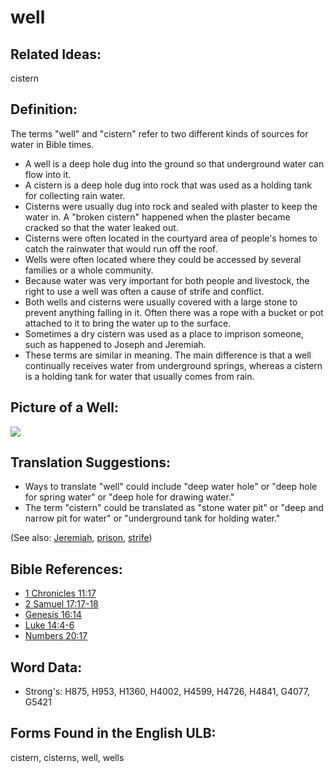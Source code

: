 # well

## Related Ideas:

cistern

## Definition:

The terms "well" and "cistern" refer to two different kinds of sources for water in Bible times.

* A well is a deep hole dug into the ground so that underground water can flow into it.
* A cistern is a deep hole dug into rock that was used as a holding tank for collecting rain water.
* Cisterns were usually dug into rock and sealed with plaster to keep the water in. A "broken cistern" happened when the plaster became cracked so that the water leaked out.
* Cisterns were often located in the courtyard area of people's homes to catch the rainwater that would run off the roof.
* Wells were often located where they could be accessed by several families or a whole community.
* Because water was very important for both people and livestock, the right to use a well was often a cause of strife and conflict.
* Both wells and cisterns were usually covered with a large stone to prevent anything falling in it. Often there was a rope with a bucket or pot attached to it to bring the water up to the surface.
* Sometimes a dry cistern was used as a place to imprison someone, such as happened to Joseph and Jeremiah.
* These terms are similar in meaning. The main difference is that a well continually receives water from underground springs, whereas a cistern is a holding tank for water that usually comes from rain.

## Picture of a Well:

<a href="https://content.bibletranslationtools.org/WycliffeAssociates/en_tw/raw/branch/master/PNGs/w/Well.png"><img src="https://content.bibletranslationtools.org/WycliffeAssociates/en_tw/raw/branch/master/PNGs/w/Well.png" ></a>

## Translation Suggestions:

* Ways to translate "well" could include "deep water hole" or "deep hole for spring water" or "deep hole for drawing water."
* The term "cistern" could be translated as "stone water pit" or "deep and narrow pit for water" or "underground tank for holding water."

(See also: [Jeremiah](../names/jeremiah.md), [prison](../other/prison.md), [strife](../other/strife.md))

## Bible References:

* [1 Chronicles 11:17](rc://en/tn/help/1ch/11/17)
* [2 Samuel 17:17-18](rc://en/tn/help/2sa/17/17)
* [Genesis 16:14](rc://en/tn/help/gen/16/14)
* [Luke 14:4-6](rc://en/tn/help/luk/14/04)
* [Numbers 20:17](rc://en/tn/help/num/20/17)

## Word Data:

* Strong's: H875, H953, H1360, H4002, H4599, H4726, H4841, G4077, G5421

## Forms Found in the English ULB:

cistern, cisterns, well, wells
